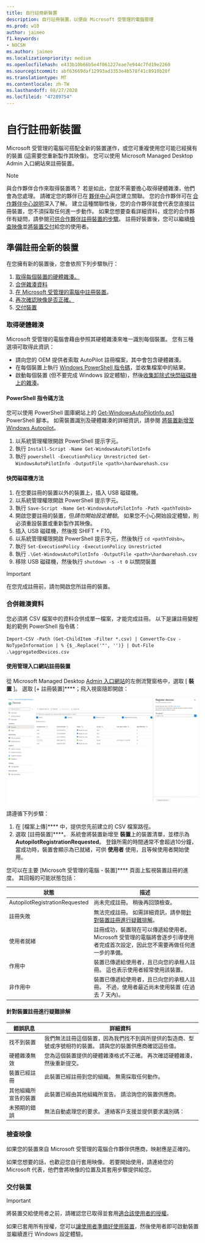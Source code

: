```yaml
---
title: 自行註冊新裝置
description: 自行註冊裝置，以便由 Microsoft 受管理的電腦管理
ms.prod: w10
author: jaimeo
f1.keywords:
- NOCSH
ms.author: jaimeo
ms.localizationpriority: medium
ms.openlocfilehash: e433b10b66b5e4f061227eae7e944c7fd19e2260
ms.sourcegitcommit: abf63669daf12993ad3353e4b578f41c8910b20f
ms.translationtype: MT
ms.contentlocale: zh-TW
ms.lasthandoff: 08/27/2020
ms.locfileid: "47289754"
---
```

# <a name="register-new-devices-yourself"></a>自行註冊新裝置

Microsoft 受管理的電腦可搭配全新的裝置運作，或您可重複使用您可能已經擁有的裝置 (這需要您重新製作其映像)。 您可以使用 Microsoft Managed Desktop Admin 入口網站來註冊裝置。

> [!NOTE]
> 與合作夥伴合作來取得裝置嗎？ 若是如此，您就不需要擔心取得硬體雜湊，他們會為您處理。 請確定您的夥伴已在 [夥伴中心](https://partner.microsoft.com/dashboard)與您建立關聯。 您的合作夥伴可在 [合作夥伴中心說明](https://docs.microsoft.com/partner-center/request-a-relationship-with-a-customer)深入了解。 建立這種關聯性後，您的合作夥伴就會代表您直接註冊裝置，您不須採取任何進一步動作。 如果您想要查看詳細資料，或您的合作夥伴有疑問，請參閱[可供合作夥伴註冊裝置的步驟](register-devices-partner.md)。 註冊好裝置後，您可以繼續[檢查映像](#check-the-image)並[將裝置交付](#deliver-the-device)給您的使用者。

## <a name="prepare-to-register-brand-new-devices"></a>準備註冊全新的裝置


在您擁有新的裝置後，您會依照下列步驟執行：

1. [取得每個裝置的硬體雜湊。](#obtain-the-hardware-hash)
2. [合併雜湊資料](#merge-hash-data)
3. [在 Microsoft 受管理的電腦中註冊裝置](#register-devices-by-using-the-admin-portal)。
4. [再次確認映像是否正確。](#check-the-image)
5. [交付裝置](#deliver-the-device)

### <a name="obtain-the-hardware-hash"></a>取得硬體雜湊

Microsoft 受管理的電腦會藉由參照其硬體雜湊來唯一識別每個裝置。 您有三種選項可取得此資訊：

- 請向您的 OEM 提供者索取 AutoPilot 註冊檔案，其中會包含硬體雜湊。
- 在每個裝置上執行 [Windows PowerShell 指令碼](#powershell-script-method)，並收集檔案中的結果。
- 啟動每個裝置 (但不要完成 Windows 設定體驗)，然後[收集卸除式快閃磁碟機上的雜湊](#flash-drive-method)。

#### <a name="powershell-script-method"></a>PowerShell 指令碼方法

您可以使用 PowerShell 圖庫網站上的 [Get-WindowsAutoPilotInfo.ps1](https://www.powershellgallery.com/packages/Get-WindowsAutoPilotInfo) PowerShell 腳本。 如需裝置識別及硬體雜湊的詳細資訊，請參閱 [將裝置新增至 Windows Autopilot](https://docs.microsoft.com/mem/autopilot/add-devices#device-identification)。

1.  以系統管理權限開啟 PowerShell 提示字元。
2.  執行 `Install-Script -Name Get-WindowsAutoPilotInfo`
3.  執行 `powershell -ExecutionPolicy Unrestricted Get-WindowsAutoPilotInfo -OutputFile <path>\hardwarehash.csv`

#### <a name="flash-drive-method"></a>快閃磁碟機方法

1. 在您要註冊的裝置以外的裝置上，插入 USB 磁碟機。
2. 以系統管理權限開啟 PowerShell 提示字元。
3. 執行 `Save-Script -Name Get-WindowsAutoPilotInfo -Path <pathToUsb>`
4. 開啟您要註冊的裝置，但*請勿開始設定體驗*。 如果您不小心開始設定體驗，則必須重設裝置或重新製作其映像。
5. 插入 USB 磁碟機，然後按 SHIFT + F10。
6. 以系統管理權限開啟 PowerShell 提示字元，然後執行 `cd <pathToUsb>`。
7. 執行 `Set-ExecutionPolicy -ExecutionPolicy Unrestricted`
8. 執行 `.\Get-WindowsAutoPilotInfo -OutputFile <path>\hardwarehash.csv`
9. 移除 USB 磁碟機，然後執行 `shutdown -s -t 0` 以關閉裝置

>[!IMPORTANT]
>在您完成註冊前，請勿開啟您所註冊的裝置。 


### <a name="merge-hash-data"></a>合併雜湊資料

您必須將 CSV 檔案中的資料合併成單一檔案，才能完成註冊。 以下是讓註冊變輕鬆的範例 PowerShell 指令碼：

`Import-CSV -Path (Get-ChildItem -Filter *.csv) | ConvertTo-Csv -NoTypeInformation | % {$_.Replace('"', '')} | Out-File .\aggregatedDevices.csv`


#### <a name="register-devices-by-using-the-admin-portal"></a>使用管理入口網站註冊裝置

從 Microsoft Managed Desktop [Admin 入口網站](https://aka.ms/mmdportal)的左側流覽窗格中，選取 [ **裝置** ]。 選取 [+ 註冊裝置]****；飛入視窗隨即開啟：

[![在選取 [註冊裝置] 之後飛入，並列出裝置與已指派使用者、序號、狀態、上次查看日期和年限等欄](../../media/new-registration-ui.png)](../../media/new-registration-ui.png)


<!--Registering any existing devices with Managed Desktop will completely re-image them; make sure you've backed up any important data prior to starting the registration process.-->


請遵循下列步驟：

1. 在 [檔案上傳]**** 中，提供您先前建立的 CSV 檔案路徑。
3. 選取 [註冊裝置]****。 系統會將裝置新增至 **裝置**上的裝置清單，並標示為 **AutopilotRegistrationRequested**。 登錄所需的時間通常不會超過10分鐘，當成功時，裝置會顯示為已就緒，可供 **使用者** 使用，且等候使用者開始使用。


您可以在主要 [Microsoft 受管理的電腦 - 裝置]**** 頁面上監視裝置註冊的進度。 其回報的可能狀態包括：

| 狀態 | 描述 |
|---------------|-------------|
| AutopilotRegistrationRequested | 尚未完成註冊。 稍後再回頭檢查。 |
| 註冊失敗 | 無法完成註冊。 如需詳細資訊，請參閱[針對裝置註冊進行疑難排解](#troubleshooting-device-registration)。 |
| 使用者就緒 | 註冊成功，裝置現在可以傳遞給使用者。 Microsoft 受管理的電腦將會逐步引導使用者完成首次設定，因此您不需要再做任何進一步的準備。 |
| 作用中 | 裝置已傳遞給使用者，且已向您的承租人註冊。 這也表示使用者經常使用該裝置。 |
| 非作用中 | 裝置已傳遞給使用者，且已向您的承租人註冊。 不過，使用者最近尚未使用裝置 (在過去 7 天內)。  | 

#### <a name="troubleshooting-device-registration"></a>針對裝置註冊進行疑難排解

| 錯誤訊息 | 詳細資料 |
|---------------|-------------|
| 找不到裝置 | 我們無法註冊這個裝置，因為我們找不到與所提供的製造商、型號或序號相符的裝置。 請與您的裝置供應商確認這些值。 |
| 硬體雜湊無效 | 您為這個裝置提供的硬體雜湊格式不正確。 再次確認硬體雜湊，然後重新提交。 |
| 裝置已經註冊 | 此裝置已經註冊到您的組織。 無需採取任何動作。 |
| 其他組織所宣告的裝置 | 此裝置已經由其他組織所宣告。 請洽詢您的裝置供應商。 |
| 未預期的錯誤 | 無法自動處理您的要求。 連絡客戶支援並提供要求識別碼：<requestId> |

### <a name="check-the-image"></a>檢查映像

如果您的裝置來自 Microsoft 受管理的電腦合作夥伴供應商，映射應是正確的。

如果您想要的話，也歡迎您自行套用映像。 若要開始使用，請連絡您的 Microsoft 代表，他們會將映像的位置及其套用步驟提供給您。

### <a name="deliver-the-device"></a>交付裝置

> [!IMPORTANT]
> 將裝置交給使用者之前，請確認您已取得並套用[適合該使用者的授權](../get-ready/prerequisites.md)。

如果已套用所有授權，您可以[讓使用者準備好使用裝置](get-started-devices.md)，然後使用者即可啟動裝置並繼續進行 Windows 設定體驗。






